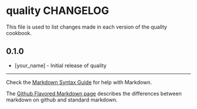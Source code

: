 # quality CHANGELOG

This file is used to list changes made in each version of the quality cookbook.

## 0.1.0
- [your_name] - Initial release of quality

- - -
Check the [Markdown Syntax Guide](http://daringfireball.net/projects/markdown/syntax) for help with Markdown.

The [Github Flavored Markdown page](http://github.github.com/github-flavored-markdown/) describes the differences between markdown on github and standard markdown.
